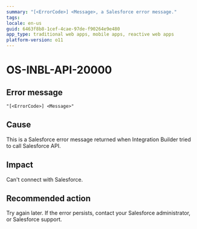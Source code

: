 ```yaml
---
summary: "[<ErrorCode>] <Message>, a Salesforce error message."
tags:
locale: en-us
guid: 6463f8b8-1cef-4cae-97de-f90264e9e480
app_type: traditional web apps, mobile apps, reactive web apps
platform-version: o11
---
```


# OS-INBL-API-20000

## Error message

`"[<ErrorCode>] <Message>"`

## Cause

This is a Salesforce error message returned when Integration Builder tried to call Salesforce API.

## Impact

Can't connect with Salesforce.

## Recommended action

Try again later. If the error persists, contact your Salesforce administrator, or Salesforce support.
